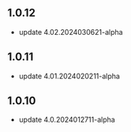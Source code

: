 ## 1.0.12
* update 4.02.2024030621-alpha

## 1.0.11
* update 4.01.2024020211-alpha

## 1.0.10
* update 4.0.2024012711-alpha
